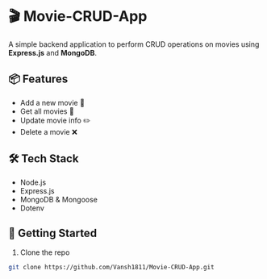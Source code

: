 # 🎬 Movie-CRUD-App

A simple backend application to perform CRUD operations on movies using **Express.js** and **MongoDB**.

## 📦 Features
- Add a new movie 🎥   
- Get all movies 📄
- Update movie info ✏️
- Delete a movie ❌ 

## 🛠 Tech Stack
- Node.js
- Express.js
- MongoDB & Mongoose
- Dotenv

## 🚀 Getting Started

1. Clone the repo  
```bash
git clone https://github.com/Vansh1811/Movie-CRUD-App.git
